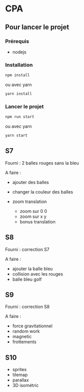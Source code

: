 # CPA
## Pour lancer le projet
### Prérequis 
- nodejs

### Installation
```bash
npm install
```
ou avec yarn
```bash
yarn install
```

### Lancer le projet
```bash
npm run start
```
ou avec yarn
```bash
yarn start
```

## S7

Fourni : 2 balles rouges sans la bleu

A faire : 

- ajouter des balles
- changer la couleur des balles
- zoom translation

  - zoom sur 0 0
  - zoom sur x y
  - bonus translation

## S8

Fourni :  correction S7

A faire : 

- ajouter la balle bleu
- collision avec les rouges
- balle bleu golf

## S9

Fourni : correction S8

A faire : 

- force gravitationnel
- random work
- magnetic
- frottements

## S10

- sprites
- tilemap
- parallax
- 3D isométric
